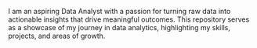 I am an aspiring Data Analyst with a passion for turning raw data into actionable insights that drive meaningful outcomes. This repository serves as a showcase of my journey in data analytics, highlighting my skills, projects, and areas of growth.

